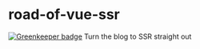 # road-of-vue-ssr

[![Greenkeeper badge](https://badges.greenkeeper.io/yinshuxun/road-of-vue-ssr.svg)](https://greenkeeper.io/)
  Turn the blog to SSR straight out
